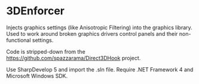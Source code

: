 3DEnforcer
==========

Injects graphics settings (like Anisotropic Filtering) into the graphics library. Used to work around broken graphics drivers control panels and their non-functional settings.

Code is stripped-down from the https://github.com/spazzarama/Direct3DHook project.

Use SharpDevelop 5 and import the .sln file. Require .NET Framework 4 and Microsoft Windows SDK. 
